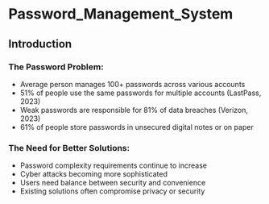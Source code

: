 # Password_Management_System

## Introduction
### The Password Problem:
- Average person manages 100+ passwords across various accounts
- 51% of people use the same passwords for multiple accounts (LastPass, 2023)
- Weak passwords are responsible for 81% of data breaches (Verizon, 2023)
- 61% of people store passwords in unsecured digital notes or on paper
### The Need for Better Solutions:
- Password complexity requirements continue to increase
- Cyber attacks becoming more sophisticated
- Users need balance between security and convenience
- Existing solutions often compromise privacy or security
